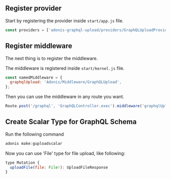 ## Register provider

Start by registering the provider inside `start/app.js` file.

```js
const providers = ['adonis-graphql-upload/providers/GraphQLUploadProvider'];
```

## Register middleware

The next thing is to register the middleware.

The middleware is registered inside `start/kernel.js` file.

```js
const namedMiddleware = {
  graphqlUpload: 'Adonis/Middleware/GraphQLUpload',
};
```

Then you can use the middleware in any route you want.

```js
Route.post('/graphql', 'GraphQLController.exec').middleware('graphqlUpload');
```

## Create Scalar Type for GraphQL Schema

Run the following command

```js
adonis make:guploadscalar
```

Now you can use 'File' type for file upload, like following:

```js
type Mutation {
  uploadFile(file: File!): UploadFileResponse
}
```
